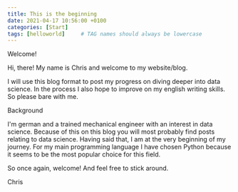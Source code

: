```yaml
---
title: This is the beginning
date: 2021-04-17 10:56:00 +0100
categories: [Start]
tags: [helloworld]     # TAG names should always be lowercase
---
```


Welcome!

Hi, there! My name is Chris and welcome to my website/blog.

I will use this blog format to post my progress on diving deeper into data science. In the process I also hope to improve on my english writing skills. So please bare with me.

Background

I'm german and a trained mechanical engineer with an interest in data science. Because of this on this blog you will most probably find posts relating to data science. Having said that, I am at the very beginning of my journey. For my main programming language I have chosen Python because it seems to be the most popular choice for this field.

So once again, welcome! And feel free to stick around.

Chris
